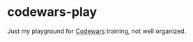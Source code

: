 # codewars-play
Just my playground for [Codewars](https://www.codewars.com/users/ChaosNyaruko) training, not well organized.
